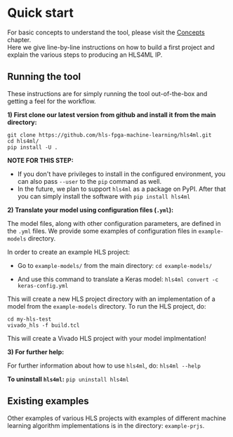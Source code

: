 # Quick start

For basic concepts to understand the tool, please visit the <a href="../CONCEPTS.html">Concepts</a> chapter.  
Here we give line-by-line instructions on how to build a first project and explain the various steps to producing an HLS4ML IP.

## Running the tool

These instructions are for simply running the tool out-of-the-box and getting a feel for the workflow.  

**1) First clone our latest version from github and install it from the main directory:** 
```
git clone https://github.com/hls-fpga-machine-learning/hls4ml.git
cd hls4ml/
pip install -U .
```
**NOTE FOR THIS STEP:**
- If you don't have privileges to install in the configured environment, you can also pass `--user` to the `pip` command as well. 
- In the future, we plan to support `hls4ml` as a package on PyPI. After that you can simply install the software with `pip install hls4ml`

**2) Translate your model using configuration files (`.yml`):** 

The model files, along with other configuration parameters, are defined in the `.yml` files.
We provide some examples of configuration files in `example-models` directory.

In order to create an example HLS project:

- Go to `example-models/` from the main directory: `cd example-models/`

- And use this command to translate a Keras model:
`hls4ml convert -c keras-config.yml`

This will create a new HLS project directory with an implementation of a model from the `example-models` directory.
To run the HLS project, do:

```
cd my-hls-test
vivado_hls -f build.tcl
```

This will create a Vivado HLS project with your model implmentation!

**3) For further help:**

For further information about how to use `hls4ml`, do: `hls4ml --help`

**To uninstall `hls4ml`:** `pip uninstall hls4ml`

## Existing examples

Other examples of various HLS projects with examples of different machine learning algorithm implementations is in the directory: `example-prjs`.
